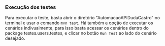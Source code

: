 ### Execução dos testes

Para executar o teste, basta abrir o diretório "AutomacaoAPIDudaCastro" no terminal e usar o comando `mvn test`. 
Há também a opção de executar os cenários indivualmente, para isso basta acessar os cenários dentro do package testes.users.testes, e clicar
no botão `Run Test` ao lado do cenário desejado.
